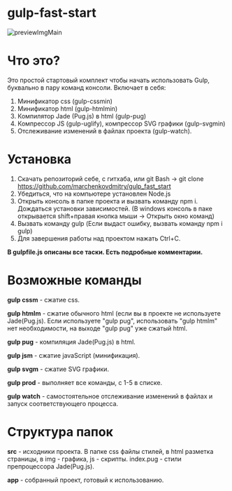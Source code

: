 # gulp-fast-start

![previewImgMain](https://github.com/marchenkovdmitry/gulp_fast_start/blob/master/gulp.png?raw=true "")


Что это?
========================

Это простой стартовый комплект чтобы начать использовать Gulp, буквально в пару команд консоли.
Включает в себя:
1. Минификатор css (gulp-cssmin)
2. Минификатор html (gulp-htmlmin)
3. Компилятор Jade (Pug.js) в html (gulp-pug)
4. Компрессор JS (gulp-uglify), компрессор SVG графики (gulp-svgmin)
5. Отслеживание изменений в файлах проекта (gulp-watch).


Установка
========================

1. Скачать репозиторий себе, с гитхаба, или git Bash -> git clone https://github.com/marchenkovdmitry/gulp_fast_start
2. Убедиться, что на компьютере установлен Node.js
2. Открыть консоль в папке проекта и вызвать команду npm i. Дождаться установки зависимостей. (В windows консоль в паке открывается shift+правая кнопка мыши -> Открыть окно команд)
3. Вызвать команду gulp (Если выдаст ошибку, вызвать команду npm i gulp)
4. Для завершения работы над проектом нажать Ctrl+C.

**В gulpfile.js описаны все таски. Есть подробные комментарии.**


Возможные команды
========================

**gulp cssm** - сжатие css.

**gulp htmlm** - сжатие обычного html (если вы в проекте не используете Jade(Pug.js). Если используете "gulp pug", использовать "gulp htmlm" нет необходимости, на выходе "gulp pug" уже сжатый html.

**gulp pug** - компиляция Jade(Pug.js) в html.

**gulp jsm** - сжатие javaScript (минификация).

**gulp svgm** - сжатие SVG графики.

**gulp prod** - выполняет все команды, с 1-5 в списке.

**gulp watch** - самостоятельное отслеживание изменений в файлах и запуск соответствующего процесса.


Структура папок
========================

**src** - исходники проекта. В папке css файлы стилей, в html разметка страницы, в img - графика, js - скрипты. index.pug - стили препроцессора Jade(Pug.js). 

**app** - собранный проект, готовый к использованию. 
